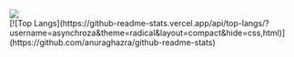 <div><a href="https://www.linkedin.com/in/mbozhilov/"><img src="https://img.icons8.com/color/48/000000/linkedin.png"/></a></div>
[![Top Langs](https://github-readme-stats.vercel.app/api/top-langs/?username=asynchroza&theme=radical&layout=compact&hide=css,html)](https://github.com/anuraghazra/github-readme-stats)

<!---![Anurag's GitHub stats](https://github-readme-stats.vercel.app/api?username=asynchroza&show_icons=true&theme=radical&layout=compact&hide=css,html)--->

